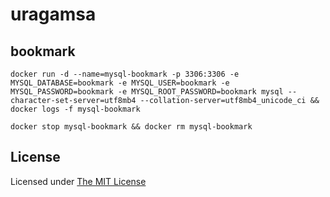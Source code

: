 # uragamsa

## bookmark

```console
docker run -d --name=mysql-bookmark -p 3306:3306 -e MYSQL_DATABASE=bookmark -e MYSQL_USER=bookmark -e MYSQL_PASSWORD=bookmark -e MYSQL_ROOT_PASSWORD=bookmark mysql --character-set-server=utf8mb4 --collation-server=utf8mb4_unicode_ci && docker logs -f mysql-bookmark
```

```console
docker stop mysql-bookmark && docker rm mysql-bookmark
```

## License

Licensed under [The MIT License](https://opensource.org/licenses/MIT)

